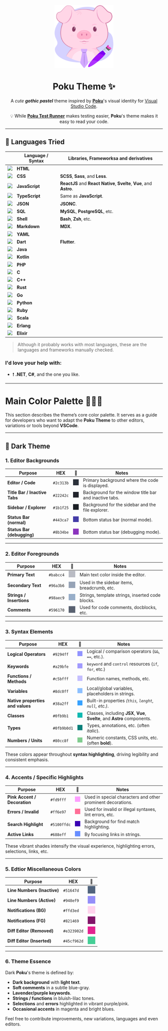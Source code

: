 <div align="center">
<img height="200" alt="Poku's Logo" src="https://raw.githubusercontent.com/pokujs/themes/refs/heads/main/packages/vscode/assets/icon.png">

# Poku Theme ✨

A _cute **gothic pastel**_ theme inspired by [**Poku**](https://github.com/wellwelwel/poku)'s visual identity for [Visual Studio Code](https://github.com/microsoft/vscode).

💡 While [**Poku Test Runner**](https://github.com/wellwelwel/poku) makes testing easier, **Poku**'s theme makes it easy to read your code.

</div>

---

## 🔬 Languages Tried

|                                                                                                                      | Language / Syntax | Libraries, Frameworksa and derivatives                                |
| -------------------------------------------------------------------------------------------------------------------- | ----------------- | --------------------------------------------------------------------- |
| <img src="https://cdn.jsdelivr.net/gh/devicons/devicon@latest/icons/html5/html5-original.svg" height=18 />           | **HTML**          |                                                                       |
| <img src="https://cdn.jsdelivr.net/gh/devicons/devicon@latest/icons/css3/css3-original.svg" height=18 />             | **CSS**           | **SCSS**, **Sass**, and **Less**.                                     |
| <img src="https://cdn.jsdelivr.net/gh/devicons/devicon@latest/icons/javascript/javascript-original.svg" height=18 /> | **JavaScript**    | **ReactJS** and **React Native**, **Svelte**, **Vue**, and **Astro**. |
| <img src="https://cdn.jsdelivr.net/gh/devicons/devicon@latest/icons/typescript/typescript-original.svg" height=18 /> | **TypeScript**    | Same as **JavaScript**.                                               |
| <img src="https://cdn.jsdelivr.net/gh/devicons/devicon@latest/icons/json/json-original.svg" height=18 />             | **JSON**          | **JSONC**.                                                            |
| <img src="https://cdn.jsdelivr.net/gh/devicons/devicon@latest/icons/mysql/mysql-original.svg" height=18 />           | **SQL**           | **MySQL**, **PostgreSQL**, etc.                                       |
| <img src="https://cdn.jsdelivr.net/gh/devicons/devicon@latest/icons/bash/bash-original.svg" height=18 />             | **Shell**         | **Bash**, **Zsh**, etc.                                               |
| <img src="https://cdn.jsdelivr.net/gh/devicons/devicon@latest/icons/markdown/markdown-original.svg" height=18 />     | **Markdown**      | **MDX**.                                                              |
| <img src="https://cdn.jsdelivr.net/gh/devicons/devicon@latest/icons/yaml/yaml-original.svg" height=18 />             | **YAML**          |                                                                       |
| <img src="https://cdn.jsdelivr.net/gh/devicons/devicon@latest/icons/dart/dart-original.svg" height=18 />             | **Dart**          | **Flutter**.                                                          |
| <img src="https://cdn.jsdelivr.net/gh/devicons/devicon@latest/icons/java/java-original.svg" height=18 />             | **Java**          |                                                                       |
| <img src="https://cdn.jsdelivr.net/gh/devicons/devicon@latest/icons/kotlin/kotlin-original.svg" height=18 />         | **Kotlin**        |                                                                       |
| <img src="https://cdn.jsdelivr.net/gh/devicons/devicon@latest/icons/php/php-original.svg" height=18 />               | **PHP**           |                                                                       |
| <img src="https://cdn.jsdelivr.net/gh/devicons/devicon@latest/icons/c/c-original.svg" height=18 />                   | **C**             |                                                                       |
| <img src="https://cdn.jsdelivr.net/gh/devicons/devicon@latest/icons/cplusplus/cplusplus-original.svg" height=18 />   | **C++**           |                                                                       |
| <img src="https://cdn.jsdelivr.net/gh/devicons/devicon@latest/icons/rust/rust-original.svg" height=18 />             | **Rust**          |                                                                       |
| <img src="https://cdn.jsdelivr.net/gh/devicons/devicon@latest/icons/go/go-original-wordmark.svg" height=18 />        | **Go**            |                                                                       |
| <img src="https://cdn.jsdelivr.net/gh/devicons/devicon@latest/icons/python/python-original.svg" height=18 />         | **Python**        |                                                                       |
| <img src="https://cdn.jsdelivr.net/gh/devicons/devicon@latest/icons/ruby/ruby-original.svg" height=18 />             | **Ruby**          |                                                                       |
| <img src="https://cdn.jsdelivr.net/gh/devicons/devicon@latest/icons/scala/scala-original.svg" height=18 />           | **Scala**         |                                                                       |
| <img src="https://cdn.jsdelivr.net/gh/devicons/devicon@latest/icons/erlang/erlang-original.svg" height=18 />         | **Erlang**        |                                                                       |
| <img src="https://cdn.jsdelivr.net/gh/devicons/devicon@latest/icons/elixir/elixir-original.svg" height=18 />         | **Elixir**        |                                                                       |

> Although it probably works with most languages, these are the languages and frameworks manually checked.

### I'd love your help with:

- ❗️ **.NET**, **C#**, and the one you like.

---

# Main Color Palette 👨🏻‍🎨

This section describes the theme’s core color palette. It serves as a guide for developers who want to adapt the **Poku Theme** to other editors, variations or tools beyond **VSCode**.

---

## 🌌 Dark Theme

### 1. Editor Backgrounds

| Purpose                       | HEX       | 🎨                                                                                                                     | Notes                                                  |
| ----------------------------- | --------- | ---------------------------------------------------------------------------------------------------------------------- | ------------------------------------------------------ |
| **Editor / Code**             | `#2c313b` | <img src="https://raw.githubusercontent.com/pokujs/themes/refs/heads/main/packages/vscode/assets/colors/2c313b.png" /> | Primary background where the code is displayed.        |
| **Title Bar / Inactive Tabs** | `#22242c` | <img src="https://raw.githubusercontent.com/pokujs/themes/refs/heads/main/packages/vscode/assets/colors/22242c.png" /> | Background for the window title bar and inactive tabs. |
| **Sidebar / Explorer**        | `#1b1f25` | <img src="https://raw.githubusercontent.com/pokujs/themes/refs/heads/main/packages/vscode/assets/colors/1b1f25.png" /> | Background for the sidebar and the file explorer.      |
| **Status Bar (normal)**       | `#443ca7` | <img src="https://raw.githubusercontent.com/pokujs/themes/refs/heads/main/packages/vscode/assets/colors/443ca7.png" /> | Bottom status bar (normal mode).                       |
| **Status Bar (debugging)**    | `#8b34be` | <img src="https://raw.githubusercontent.com/pokujs/themes/refs/heads/main/packages/vscode/assets/colors/8b34be.png" /> | Bottom status bar (debugging mode).                    |

---

### 2. Editor Foregrounds

| Purpose                  | HEX       | 🎨                                                                                                                     | Notes                                            |
| ------------------------ | --------- | ---------------------------------------------------------------------------------------------------------------------- | ------------------------------------------------ |
| **Primary Text**         | `#babcc4` | <img src="https://raw.githubusercontent.com/pokujs/themes/refs/heads/main/packages/vscode/assets/colors/babcc4.png" /> | Main text color inside the editor.               |
| **Secondary Text**       | `#96a3b6` | <img src="https://raw.githubusercontent.com/pokujs/themes/refs/heads/main/packages/vscode/assets/colors/96a3b6.png" /> | Used in the sidebar items, breadcrumb, etc.      |
| **Strings / Insertions** | `#98aec9` | <img src="https://raw.githubusercontent.com/pokujs/themes/refs/heads/main/packages/vscode/assets/colors/98aec9.png" /> | Strings, template strings, inserted code blocks. |
| **Comments**             | `#596170` | <img src="https://raw.githubusercontent.com/pokujs/themes/refs/heads/main/packages/vscode/assets/colors/596170.png" /> | Used for code comments, docblocks, etc.          |

---

### 3. Syntax Elements

| Purpose                          | HEX         | 🎨                                                                                                                       | Notes                                                                      |
| -------------------------------- | ----------- | ------------------------------------------------------------------------------------------------------------------------ | -------------------------------------------------------------------------- |
| **Logical Operators**            | `#9294ff`   | <img src="https://raw.githubusercontent.com/pokujs/themes/refs/heads/main/packages/vscode/assets/colors/9294ff.png" />   | Logical / comparison operators (`&&`, `==`, etc.).                         |
| **Keywords**                     | `#a29bfe`   | <img src="https://raw.githubusercontent.com/pokujs/themes/refs/heads/main/packages/vscode/assets/colors/a29bfe.png" />   | `keyword` and `control` resources (`if`, `for`, etc.)                      |
| **Functions / Methods**          | `#c5bfff`   | <img src="https://raw.githubusercontent.com/pokujs/themes/refs/heads/main/packages/vscode/assets/colors/c5bfff.png" />   | Function names, methods, etc.                                              |
| **Variables**                    | `#8dc0ff`   | <img src="https://raw.githubusercontent.com/pokujs/themes/refs/heads/main/packages/vscode/assets/colors/8dc0ff.png" />   | Local/global variables, placeholders in strings.                           |
| **Native properties and values** | `#38a2ff`   | <img src="https://raw.githubusercontent.com/pokujs/themes/refs/heads/main/packages/vscode/assets/colors/38a2ff.png" />   | Built-in properties _(`this`, `lenght`, `null`, etc.)_.                    |
| **Classes**                      | `#0fb9b1`   | <img src="https://raw.githubusercontent.com/pokujs/themes/refs/heads/main/packages/vscode/assets/colors/0fb9b1.png" />   | Classes, including **JSX**, **Vue**, **Svelte**, and **Astro** components. |
| **Types**                        | `#0fb9b0d1` | <img src="https://raw.githubusercontent.com/pokujs/themes/refs/heads/main/packages/vscode/assets/colors/0fb9b0d1.png" /> | Types, annotations, etc. (often _italic_).                                 |
| **Numbers / Units**              | `#80cc8f`   | <img src="https://raw.githubusercontent.com/pokujs/themes/refs/heads/main/packages/vscode/assets/colors/80cc8f.png" />   | Numeric constants, CSS units, etc. (often **bold**).                       |

These colors appear throughout **syntax highlighting**, driving legibility and consistent emphasis.

---

### 4. Accents / Specific Highlights

| Purpose                      | HEX         | 🎨                                                                                                                       | Notes                                                       |
| ---------------------------- | ----------- | ------------------------------------------------------------------------------------------------------------------------ | ----------------------------------------------------------- |
| **Pink Accent / Decoration** | `#fd9fff`   | <img src="https://raw.githubusercontent.com/pokujs/themes/refs/heads/main/packages/vscode/assets/colors/fd9fff.png" />   | Used in special characters and other prominent decorations. |
| **Errors / Invalid**         | `#ff6e97`   | <img src="https://raw.githubusercontent.com/pokujs/themes/refs/heads/main/packages/vscode/assets/colors/ff6e97.png" />   | Used for invalid or illegal syntaxes, lint errors, etc.     |
| **Search Highlight**         | `#5100ffdc` | <img src="https://raw.githubusercontent.com/pokujs/themes/refs/heads/main/packages/vscode/assets/colors/5100ffdc.png" /> | Background for find match highlighting.                     |
| **Active Links**             | `#688eff`   | <img src="https://raw.githubusercontent.com/pokujs/themes/refs/heads/main/packages/vscode/assets/colors/688eff.png" />   | By focusing links in strings.                               |

These vibrant shades intensify the visual experience, highlighting errors, selections, links, etc.

---

### 5. Edtior Miscellaneous Colors

| Purpose                     | HEX         | 🎨                                                                                                                       |
| --------------------------- | ----------- | ------------------------------------------------------------------------------------------------------------------------ |
| **Line Numbers (Inactive)** | `#51647d`   | <img src="https://raw.githubusercontent.com/pokujs/themes/refs/heads/main/packages/vscode/assets/colors/51647d.png" />   |
| **Line Numbers (Active)**   | `#948ef9`   | <img src="https://raw.githubusercontent.com/pokujs/themes/refs/heads/main/packages/vscode/assets/colors/948ef9.png" />   |
| **Notifications (BG)**      | `#ffd3ed`   | <img src="https://raw.githubusercontent.com/pokujs/themes/refs/heads/main/packages/vscode/assets/colors/ffd3ed.png" />   |
| **Notifications (FG)**      | `#821469`   | <img src="https://raw.githubusercontent.com/pokujs/themes/refs/heads/main/packages/vscode/assets/colors/821469.png" />   |
| **Diff Editor (Removed)**   | `#e323902d` | <img src="https://raw.githubusercontent.com/pokujs/themes/refs/heads/main/packages/vscode/assets/colors/e323902d.png" /> |
| **Diff Editor (Inserted)**  | `#45cf962d` | <img src="https://raw.githubusercontent.com/pokujs/themes/refs/heads/main/packages/vscode/assets/colors/45cf962d.png" /> |

---

### 6. Theme Essence

Dark **Poku**'s theme is defined by:

- **Dark background** with **light text**.
- **Soft comments** in a subtle blue-gray.
- **Lavender/purple keywords**.
- **Strings / functions** in bluish-lilac tones.
- **Selections** and **errors** highlighted in vibrant purple/pink.
- **Occasional accents** in magenta and bright blues.

Feel free to contribute improvements, new variations, languages and even editors.
